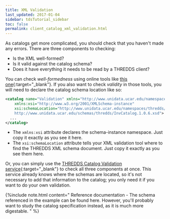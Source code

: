 ```yaml
---
title: XML Validation
last_updated: 2017-01-04 
sidebar: tdsTutorial_sidebar
toc: false
permalink: client_catalog_xml_validation.html
---
```


As catalogs get more complicated, you should check that you haven't made any errors.
There are three components to checking:

* Is the XML well-formed?
* Is it valid against the catalog schema?
* Does it have everything it needs to be read by a THREDDS client?

You can check _well-formedness_ using online tools like [this one](http://www.xmlvalidation.com/){:target="_blank"}.
If you also want to check _validity_ in those tools, you will need to declare the catalog schema location like so:

~~~xml
<catalog name="Validation" xmlns="http://www.unidata.ucar.edu/namespaces/thredds/InvCatalog/v1.0"
    xmlns:xsi="http://www.w3.org/2001/XMLSchema-instance"
    xsi:schemaLocation="http://www.unidata.ucar.edu/namespaces/thredds/InvCatalog/v1.0
    http://www.unidata.ucar.edu/schemas/thredds/InvCatalog.1.0.6.xsd">
  ...
</catalog>
~~~

* The `xmlns:xsi` attribute  declares the schema-instance namespace.
  Just copy it exactly as you see it here.
* The `xsi:schemaLocation` attribute tells your XML validation tool where to find the THREDDS XML schema document.
  Just copy it exactly as you see them here.

Or, you can simply use the [THREDDS Catalog Validation service](http://thredds.ucar.edu/thredds/remoteCatalogValidation.html){:target="_blank"} to check all three components at once.
This service already knows where the schemas are located, so it's not necessary to add that information to the catalog; you only need it if you want to do your own validation.

{%include note.html content="
Reference documentation - The schema referenced in the example can be found here.
However, you'll probably want to study the catalog specification instead, as it is much more digestable.
" %}
